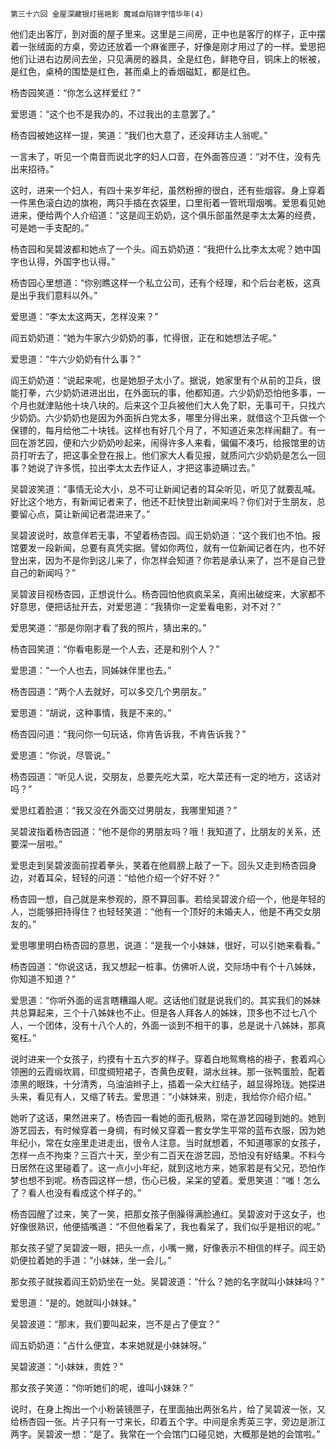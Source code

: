     第三十六回 金屋深藏银灯摇艳影 魔城自陷锦字惜华年(4) 

   他们走出客厅，到对面的屋子里来。这里是三间房，正中也是客厅的样子，正中摆着一张绒面的方桌，旁边还放着一个麻雀匣子，好像是刚才用过了的一样。爱思把他们让进右边房间去坐，只见满房的器具，全是红色，鲜艳夺目，铜床上的帐被，是红色，桌椅的围垫是红色，甚而桌上的香烟磁缸，都是红色。

   杨杏园笑道：“你怎么这样爱红？”

   爱思道：“这个也不是我办的，不过我出的主意罢了。”

   杨杏园被她这样一提，笑道：“我们也大意了，还没拜访主人翁呢。”

   一言未了，听见一个南音而说北字的妇人口音，在外面答应道：“对不住，没有先出来招待。”

   这时，进来一个妇人，有四十来岁年纪，虽然粉擦的很白，还有些烟容。身上穿着一件黑色滚白边的旗袍，两只手插在衣袋里，口里衔着一管玳瑁烟嘴。爱思看见她进来，便给两个人介绍道：“这是阎王奶奶，这个俱乐部虽然是李太太筹的经费，可是她一手支配的。”

   杨杏园和吴碧波都和她点了一个头。阎五奶奶道：“我把什么比李太太呢？她中国字也认得，外国字也认得。”

   杨杏园心里想道：“你别瞧这样一个私立公司，还有个经理，和个后台老板，这真是出乎我们意料以外。”

   爱思道：“李太太这两天，怎样没来？”

   阎五奶奶道：“她为牛家六少奶奶的事，忙得很，正在和她想法子呢。”

   爱思道：“牛六少奶奶有什么事？”

   阎王奶奶道：“说起来呢，也是她胆子太小了。据说，她家里有个从前的卫兵，很能打拳，六少奶奶进进出出，在外面玩的事，他都知道。六少奶奶恐怕他多事，一个月也就津贴他十块八块的。后来这个卫兵被他们大人免了职，无事可干，只找六少奶奶。六少奶奶也是因为外面拆白党太多，哪里分得出来，就借这个卫兵做一个保镖的，每月给他二十块钱。这样也有好几个月了，不知道近来怎样闹翻了。有一回在游艺园，便和六少奶奶吵起来，闹得许多人来看，偏偏不凑巧，给报馆里的访员打听去了，把这事全登在报上。他们家大人看见报，就质问六少奶奶是怎么一回事？她说了许多慌，拉出李太太去作证人，才把这事迹瞒过去。”

   吴碧波笑道：“事情无论大小，总不可让新闻记者的耳朵听见，听见了就要乱喊。好比这个地方，有新闻记者来了，他还不赶快登出新闻来吗？你们对于生朋友，总要留心点，莫让新闻记者混进来了。”

   吴碧波说时，故意佯若无事，不望着杨杏园。阎王奶奶道：“这个我们也不怕。报馆要发一段新闻，总要有真凭实据。譬如你两位，就有一位新闻记者在内，也不好登出来，因为不是你到这儿来了，你怎样会知道？你若是承认来了，岂不是自己登自己的新闻吗？”

   吴碧波目视杨杏园，正想说什么。杨杏园怕他疯疯呆呆，真闹出破绽来，大家都不好意思，便把话扯开去，对爱思道：“我猜你一定爱看电影，对不对？”

   爱思笑道：“那是你刚才看了我的照片，猜出来的。”

   杨杏园笑道：“你看电影是一个人去，还是和别个人？”

   爱思道：“一个人也去，同姊妹伴里也去。”

   杨杏园道：“两个人去就好，可以多交几个男朋友。”

   爱思道：“胡说，这种事情，我是不来的。”

   杨杏园问道：“我问你一句玩话，你肯告诉我，不肯告诉我？”

   爱思道：“你说，尽管说。”

   杨杏园道：“听见人说，交朋友，总要先吃大菜，吃大菜还有一定的地方，这话对吗？”

   爱思红着脸道：“我又没在外面交过男朋友，我哪里知道？”

   吴碧波指着杨杏园道：“他不是你的男朋友吗？哦！我知道了，比朋友的关系，还要深一层啦。”

   爱思走到吴碧波面前捏着拳头，笑着在他肩膀上敲了一下。回头又走到杨杏园身边，对着耳朵，轻轻的问道：“给他介绍一个好不好？”

   杨杏园一想，自己就是来参观的，原不算回事。若给吴碧波介绍一个，他是年轻的人，岂能够把持得住？也轻轻笑道：“他有一个顶好的未婚夫人，他是不再交女朋友的。”

   爱思哪里明白杨杏园的意思，说道：“是我一个小妹妹，很好，可以引她来看看。”

   杨杏园道：“你说这话，我又想起一桩事。仿佛听人说，交际场中有个十八姊妹，你知道不知道？”

   爱思道：“你听外面的谣言瞎糟蹋人呢。这话他们就是说我们的。其实我们的姊妹共总算起来，三个十八姊妹也不止。但是各人拜各人的姊妹，顶多也不过七八个人，一个团体，没有十八个人的，外面一谈到不相干的事，总是说十八姊妹，那真冤枉。”

   说时进来一个女孩子，约摸有十五六岁的样子。穿着白地鸳鸯格的褂子，套着鸡心领圈的云霞缎坎肩，印度绸短裙子，杏黄色皮鞋，湖水丝袜。那一张鸭蛋脸，配着漆黑的眼珠，十分清秀，乌油油辫子上，插着一朵大红结子，越显得玲珑。她探进头来，看见有人，又缩了转去。爱思道：“小妹妹来，别走，我给你介绍介绍。”

   她听了这话，果然进来了。杨杏园一看她的面孔极熟，常在游艺园碰到她的。她到游艺园去，有时候穿着一身绸，有时候又穿着一套女学生平常的蓝布衣服，因为她年纪小，常在女座里走进走出，很令人注意。当时就想着，不知道哪家的女孩子，怎样一点不拘束？三百六十天，至少有二百天在游艺园，恐怕没有好结果。不料今日居然在这里碰着了。这一点小小年纪，就到这地方来，她家若是有父兄，恐怕作梦也想不到呢。杨杏园这样一想，伤心已极，呆呆的望着。爱思笑道：“嗤！怎么了？看人也没有看成这个样子的。”

   杨杏园醒了过来，笑了一笑，把那女孩子倒臊得满脸通红。吴碧波对于这女子，也好像很熟识，他便插嘴道：“不但他看呆了，我也看呆了，我们似乎是相识的呢。”

   那女孩子望了吴碧波一眼，把头一点，小嘴一撇，好像表示不相信的样子。阎王奶奶便拉着她的手道：“小妹妹，坐一会儿。”

   那女孩子就挨着阎王奶奶坐在一处。吴碧波道：“什么？她的名字就叫小妹妹吗？”

   爱思道：“是的。她就叫小妹妹。”

   吴碧波道：“那末，我们要叫起来，岂不是占了便宜？”

   阎五奶奶道：“占什么便宜，本来她就是小妹妹呀。”

   吴碧波道：“小妹妹，贵姓？”

   那女孩子笑道：“你听她们的呢，谁叫小妹妹？”

   说时，在身上掏出一个小粉装镜匣子，在里面抽出两张名片，给了吴碧波一张，又给杨杏园一张。片子只有一寸来长，印着五个字。中间是余秀英三字，旁边是浙江两字。吴碧波一想：“是了。我常在一个会馆门口碰见她，大概那是她的会馆啦。”

